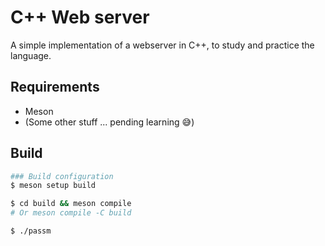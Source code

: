 # C++ Web server

A simple implementation of a webserver in C++, to study and practice the language.

## Requirements

- Meson
- (Some other stuff ... pending learning :sweat_smile:)

## Build

```bash
### Build configuration
$ meson setup build

$ cd build && meson compile
# Or meson compile -C build

$ ./passm
```
